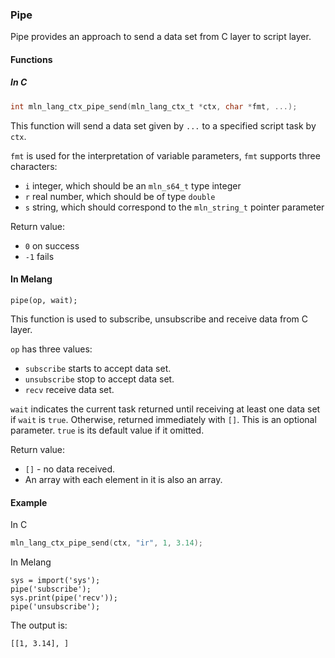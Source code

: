 ### Pipe



Pipe provides an approach to send a data set from C layer to script layer.



#### Functions



##### In C

```c
int mln_lang_ctx_pipe_send(mln_lang_ctx_t *ctx, char *fmt, ...);
```

This function will send a data set given by `...` to a specified script task by `ctx`.

`fmt` is used for the interpretation of variable parameters, `fmt` supports three characters:

-  `i` integer, which should be an `mln_s64_t` type integer
- `r` real number, which should be of type `double`
- `s` string, which should correspond to the `mln_string_t` pointer parameter

Return value:

- `0` on success
- `-1` fails



#### In Melang

```
pipe(op, wait);
```

This function is used to subscribe, unsubscribe and receive data from C layer.

`op` has three values:

- `subscribe` starts to accept data set.
- `unsubscribe` stop to accept data set.
- `recv` receive data set.

`wait` indicates the current task returned until receiving at least one data set if `wait` is `true`. Otherwise, returned immediately with `[]`. This is an optional parameter. `true` is its default value if it omitted.

Return value:

- `[]` - no data received.
- An array with each element in it is also an array.



#### Example

In C

```c
mln_lang_ctx_pipe_send(ctx, "ir", 1, 3.14);
```

In Melang

```
sys = import('sys');
pipe('subscribe');
sys.print(pipe('recv'));
pipe('unsubscribe');
```

The output is:

```
[[1, 3.14], ]
```

